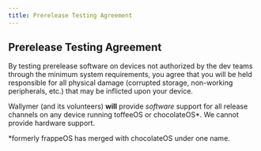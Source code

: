 ```yaml
---
title: Prerelease Testing Agreement
---
```

## Prerelease Testing Agreement
By testing prerelease software on devices not authorized by the dev teams through the minimum system requirements, you agree that you will be held responsible for all physical damage (corrupted storage, non-working peripherals, etc.) that may be inflicted upon your device.

Wallymer (and its volunteers) **will** provide *software* support for all release channels on any device running toffeeOS or chocolateOS*. We cannot provide hardware support.

*formerly frappeOS has merged with chocolateOS under one name.
